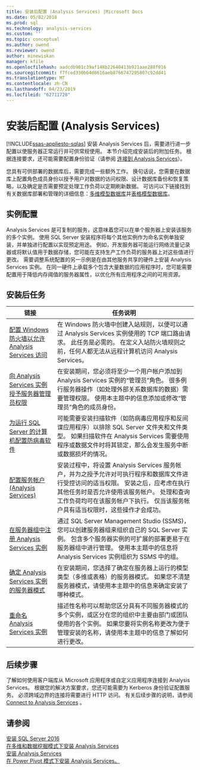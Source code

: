 ```yaml
---
title: 安装后配置 (Analysis Services) |Microsoft Docs
ms.date: 05/02/2018
ms.prod: sql
ms.technology: analysis-services
ms.custom: ''
ms.topic: conceptual
ms.author: owend
ms.reviewer: owend
author: minewiskan
manager: kfile
ms.openlocfilehash: aadcdb901c39af148b22640413b921aae288f016
ms.sourcegitcommit: f7fced330b64d6616aeb8766747295807c92dd41
ms.translationtype: MT
ms.contentlocale: zh-CN
ms.lasthandoff: 04/23/2019
ms.locfileid: "62711728"
---
```

# <a name="post-install-configuration-analysis-services"></a>安装后配置 (Analysis Services)
[!INCLUDE[ssas-appliesto-sqlas](../../includes/ssas-appliesto-sqlas.md)]
  安装 Analysis Services 后，需要进行进一步配置以使服务器正常运行并可供常规使用。 本节介绍完成安装后的附加任务。 根据连接要求，还可能需要配置身份验证（请参阅 [连接到 Analysis Services](../../analysis-services/instances/connect-to-analysis-services.md)）。  
  
 您具有可供部署的数据库后，需要完成一些额外工作。 换句话说，您需要在数据库上配置角色成员身份以授予用户对数据的访问权限、设计数据库备份和恢复策略，以及确定是否需要预定处理工作负荷以定期刷新数据。 可访问以下链接找到有关数据库部署和管理的详细信息：[多维模型数据库](../../analysis-services/multidimensional-models/multidimensional-model-databases-ssas.md)并[表格模型数据库](../../analysis-services/tabular-models/tabular-model-databases-ssas-tabular.md)。  
  
## <a name="instance-configuration"></a>实例配置  
 Analysis Services 是可复制的服务，这意味着您可以在单个服务器上安装该服务的多个实例。 使用 SQL Server 安装程序将每个其他实例作为命名实例单独安装，并单独进行配置以实现预定用途。 例如，开发服务器可能运行网络流量记录器或将默认值用于数据存储，您可能在支持生产工作负荷的服务器上对这些值进行更改。 需要调整系统配置的另一示例是在由其他服务共享的硬件上安装 Analysis Services 实例。 在同一硬件上承载多个包含大量数据的应用程序时，您可能需要配置用于降低内存阈值的服务器属性，以优化所有应用程序之间的可用资源。  
  
## <a name="post-installation-tasks"></a>安装后任务  
  
|链接|任务说明|  
|----------|----------------------|  
|[配置 Windows 防火墙以允许 Analysis Services 访问](../../analysis-services/instances/configure-the-windows-firewall-to-allow-analysis-services-access.md)|在 Windows 防火墙中创建入站规则，以便可以通过 Analysis Services 实例使用的 TCP 端口路由请求。 此任务是必需的。 在定义入站防火墙规则之前，任何人都无法从远程计算机访问 Analysis Services。|  
|[向 Analysis Services 实例授予服务器管理员权限](../../analysis-services/instances/grant-server-admin-rights-to-an-analysis-services-instance.md)|在安装期间，您必须将至少一个用户帐户添加到 Analysis Services 实例的“管理员”角色。 很多例行服务器操作（如处理外部关系数据库的数据）需要管理权限。 使用本主题中的信息添加或修改“管理员”角色的成员身份。|
|[为运行 SQL Server 的计算机配置防病毒软件](https://support.microsoft.com/kb/309422) |可能需要安装扫描软件（如防病毒应用程序和反间谍应用程序）以排除 SQL Server 文件夹和文件类型。 如果扫描软件在 Analysis Services 需要使用程序或数据文件时将其锁定，那么会发生服务中断或数据损坏的情况。 |
|[配置服务帐户 (Analysis Services)](../../analysis-services/instances/configure-service-accounts-analysis-services.md)|安装过程中，将设置 Analysis Services 服务帐户，并为之授予允许对可执行程序和数据库文件进行受控访问的适当权限。 安装之后，应考虑在执行其他任务时是否允许使用该服务帐户。 处理和查询工作负荷均可在该服务帐户下执行。 仅当该服务帐户具有适当权限时，这些操作才会成功。|  
|[在服务器组中注册 Analysis Services 实例](../../analysis-services/instances/register-an-analysis-services-instance-in-a-server-group.md)|通过 SQL Server Management Studio (SSMS)，您可以创建服务器组来组织自己的 SQL Server 实例。 包含多个服务器实例的可扩展的部署更易于在服务器组中进行管理。 使用本主题中的信息将 Analysis Services 实例组织为 SSMS 中的组。|  
|[确定 Analysis Services 实例的服务器模式](../../analysis-services/instances/determine-the-server-mode-of-an-analysis-services-instance.md)|在安装期间，您选择了确定在服务器上运行的模型类型（多维或表格）的服务器模式。 如果您不清楚服务器模式，请使用本主题中的信息来确定安装了哪种模式。|  
|[重命名 Analysis Services 实例](../../analysis-services/instances/rename-an-analysis-services-instance.md)|描述性名称可以帮助您区分具有不同服务器模式的多个实例，或区分在您的组织中主要由部门或团队使用的各个实例。 如果您要将实例名称更改为便于管理安装的名称，请使用本主题中的信息了解如何进行更改。|  
  
## <a name="next-steps"></a>后续步骤  
 了解如何使用客户端库从 Microsoft 应用程序或自定义应用程序连接到 Analysis Services。 根据您的解决方案要求，您还可能需要为 Kerberos 身份验证配置服务。 必须跨域边界的连接将需要进行 HTTP 访问。 有关后续步骤的说明，请参阅 [Connect to Analysis Services](../../analysis-services/instances/connect-to-analysis-services.md) 。  
  
## <a name="see-also"></a>请参阅  
 [安装 SQL Server 2016](../../database-engine/install-windows/installation-for-sql-server-2016.md)   
 [在多维和数据挖掘模式下安装 Analysis Services](http://msdn.microsoft.com/library/8a1f33e8-2bd6-4fb8-bd46-c86f2a067f60)   
 [安装 Analysis Services](../../analysis-services/instances/install-windows/install-analysis-services.md)   
 [在 Power Pivot 模式下安装 Analysis Services。](../../analysis-services/instances/install-windows/install-analysis-services-in-power-pivot-mode.md)  
  
  
